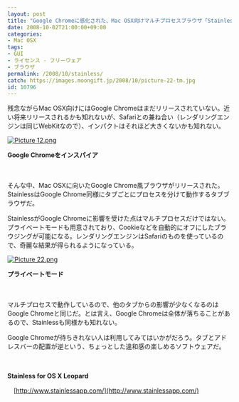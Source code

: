 ```yaml
---
layout: post
title: "Google Chromeに感化された、Mac OSX向けマルチプロセスブラウザ「Stainless」"
date: 2008-10-02T21:00:00+09:00
categories:
- Mac OSX
tags: 
- GUI
- ライセンス - フリーウェア
- ブラウザ
permalink: /2008/10/stainless/
catch: https://images.moongift.jp/2008/10/picture-22-tm.jpg
id: 10796
---
```

残念ながらMac OSX向けにはGoogle Chromeはまだリリースされていない。近い将来リリースされるかも知れないが、Safariとの兼ね合い（レンダリングエンジンは同じWebKitなので）、インパクトはそれほど大きくないかも知れない。

  

[![Picture 12.png](https://images.moongift.jp/2008/10/picture-12-tm.jpg)](https://images.moongift.jp/2008/10/picture-12.jpg)  
  
**Google Chromeをインスパイア**

  

　

  

そんな中、Mac OSXに向いたGoogle Chrome風ブラウザがリリースされた。StainlessはGoogle Chrome同様にタブごとにプロセスを分けて動作するタブブラウザだ。

  
  
<!--more-->  

StainlessがGoogle Chromeに影響を受けた点はマルチプロセスだけではない。プライベートモードも用意されており、Cookieなどを自動的にオフにしたブラウジングが可能になる。レンダリングエンジンはSafariのものを使っているので、奇麗な結果が得られるようになっている。

  

[![Picture 22.png](https://images.moongift.jp/2008/10/picture-22-tm.jpg)](https://images.moongift.jp/2008/10/picture-221.jpg)  
  
**プライベートモード**

  

　

  

マルチプロセスで動作しているので、他のタブからの影響が少なくなるのはGoogle Chromeと同じだ。とは言え、Google Chromeは全体が落ちることがあるので、Stainlessも同様かも知れない。

  

Google Chromeが待ちきれない人は利用してみてはいかがだろう。タブとアドレスバーの配置が逆という、ちょっとした違和感の楽しめるソフトウェアだ。

  

　

  

**Stainless for OS X Leopard**  
  
　[http://www.stainlessapp.com/](http://www.stainlessapp.com/)

  
